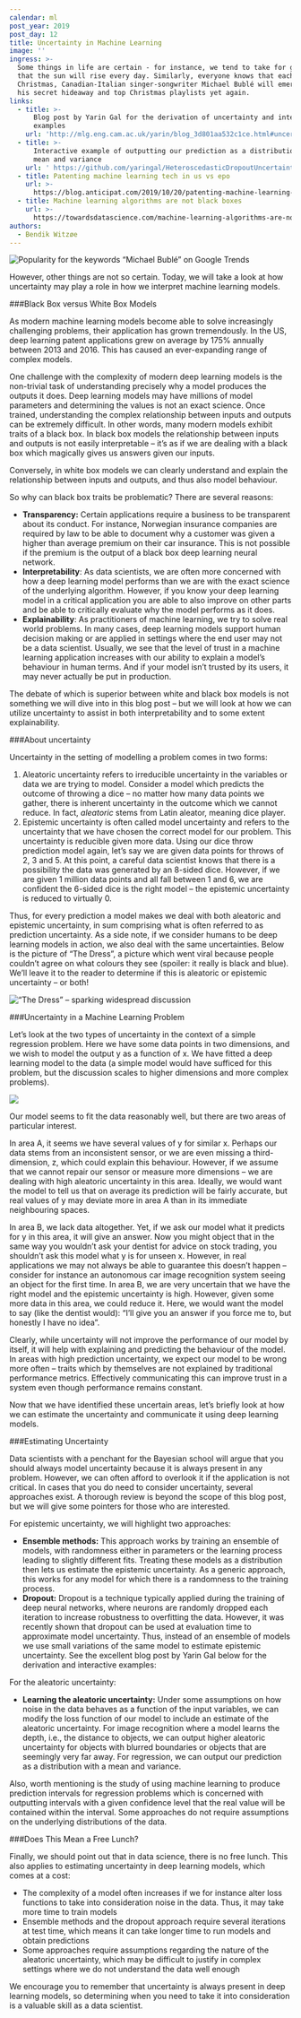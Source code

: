 ```yaml
---
calendar: ml
post_year: 2019
post_day: 12
title: Uncertainty in Machine Learning
image: ''
ingress: >-
  Some things in life are certain - for instance, we tend to take for granted
  that the sun will rise every day. Similarly, everyone knows that each
  Christmas, Canadian-Italian singer-songwriter Michael Bublé will emerge from
  his secret hideaway and top Christmas playlists yet again.
links:
  - title: >-
      Blog post by Yarin Gal for the derivation of uncertainty and interactive
      examples
    url: 'http://mlg.eng.cam.ac.uk/yarin/blog_3d801aa532c1ce.html#uncertainty-sense'
  - title: >-
      Interactive example of outputting our prediction as a distribution with a
      mean and variance
    url: ' https://github.com/yaringal/HeteroscedasticDropoutUncertainty'
  - title: Patenting machine learning tech in us vs epo
    url: >-
      https://blog.anticipat.com/2019/10/20/patenting-machine-learning-tech-in-us-vs-epo/
  - title: Machine learning algorithms are not black boxes
    url: >-
      https://towardsdatascience.com/machine-learning-algorithms-are-not-black-boxes-541ddaf760c3
authors:
  - Bendik Witzøe
---
```

![](/assets/buble.png "Popularity for the keywords “Michael Bublé” on Google Trends")

However, other things are not so certain. Today, we will take a look at how uncertainty may play a role in how we interpret machine learning models.

\###Black Box versus White Box Models

As modern machine learning models become able to solve increasingly challenging problems, their application has grown tremendously. In the US, deep learning patent applications grew on average by 175% annually between 2013 and 2016. This has caused an ever-expanding range of complex models.

One challenge with the complexity of modern deep learning models is the non-trivial task of understanding precisely why a model produces the outputs it does. Deep learning models may have millions of model parameters and determining the values is not an exact science. Once trained, understanding the complex relationship between inputs and outputs can be extremely difficult. In other words, many modern models exhibit traits of a black box. In black box models the relationship between inputs and outputs is not easily interpretable – it’s as if we are dealing with a black box which magically gives us answers given our inputs.

Conversely, in white box models we can clearly understand and explain the relationship between inputs and outputs, and thus also model behaviour.

So why can black box traits be problematic? There are several reasons:

* **Transparency:** Certain applications require a business to be transparent about its conduct. For instance, Norwegian insurance companies are required by law to be able to document why a customer was given a higher than average premium on their car insurance. This is not possible if the premium is the output of a black box deep learning neural network.
* **Interpretability**: As data scientists, we are often more concerned with how a deep learning model performs than we are with the exact science of the underlying algorithm. However, if you know your deep learning model in a critical application you are able to also improve on other parts and be able to critically evaluate why the model performs as it does.
* **Explainability**: As practitioners of machine learning, we try to solve real world problems. In many cases, deep learning models support human decision making or are applied in settings where the end user may not be a data scientist. Usually, we see that the level of trust in a machine learning application increases with our ability to explain a model’s behaviour in human terms. And if your model isn’t trusted by its users, it may never actually be put in production. 

The debate of which is superior between white and black box models is not something we will dive into in this blog post – but we will look at how we can utilize uncertainty to assist in both interpretability and to some extent explainability. 

\###About uncertainty

Uncertainty in the setting of modelling a problem comes in two forms: 

1. Aleatoric uncertainty refers to irreducible uncertainty in the variables or data we are trying to model. Consider a model which predicts the outcome of throwing a dice – no matter how many data points we gather, there is inherent uncertainty in the outcome which we cannot reduce. In fact, _aleatoric_ stems from Latin aleator, meaning dice player.
2. Epistemic uncertainty is often called model uncertainty and refers to the uncertainty that we have chosen the correct model for our problem. This uncertainty is reducible given more data. Using our dice throw prediction model again, let’s say we are given data points for throws of 2, 3 and 5. At this point, a careful data scientist knows that there is a possibility the data was generated by an 8-sided dice. However, if we are given 1 million data points and all fall between 1 and 6, we are confident the 6-sided dice is the right model – the epistemic uncertainty is reduced to virtually 0.

Thus, for every prediction a model makes we deal with both aleatoric and epistemic uncertainty, in sum comprising what is often referred to as prediction uncertainty. As a side note, if we consider humans to be deep learning models in action, we also deal with the same uncertainties. Below is the picture of “The Dress”, a picture which went viral because people couldn’t agree on what colours they see (spoiler: it really is black and blue). We’ll leave it to the reader to determine if this is aleatoric or epistemic uncertainty – or both! 

![](/assets/the_dress_-viral_phenomenon-.png "“The Dress” – sparking widespread discussion")

\###Uncertainty in a Machine Learning Problem

Let’s look at the two types of uncertainty in the context of a simple regression problem. Here we have some data points in two dimensions, and we wish to model the output y as a function of x. We have fitted a deep learning model to the data (a simple model would have sufficed for this problem, but the discussion scales to higher dimensions and more complex problems).

![](/assets/example-regression.png)

Our model seems to fit the data reasonably well, but there are two areas of particular interest. 

In area A, it seems we have several values of y for similar x. Perhaps our data stems from an inconsistent sensor, or we are even missing a third-dimension, z, which could explain this behaviour. However, if we assume that we cannot repair our sensor or measure more dimensions – we are dealing with high aleatoric uncertainty in this area. Ideally, we would want the model to tell us that on average its prediction will be fairly accurate, but real values of y may deviate more in area A than in its immediate neighbouring spaces. 

In area B, we lack data altogether. Yet, if we ask our model what it predicts for y in this area, it will give an answer. Now you might object that in the same way you wouldn’t ask your dentist for advice on stock trading, you shouldn’t ask this model what y is for unseen x. However, in real applications we may not always be able to guarantee this doesn’t happen – consider for instance an autonomous car image recognition system seeing an object for the first time. In area B, we are very uncertain that we have the right model and the epistemic uncertainty is high. However, given some more data in this area, we could reduce it. Here, we would want the model to say (like the dentist would): “I’ll give you an answer if you force me to, but honestly I have no idea”. 

Clearly, while uncertainty will not improve the performance of our model by itself, it will help with explaining and predicting the behaviour of the model. In areas with high prediction uncertainty, we expect our model to be wrong more often – traits which by themselves are not explained by traditional performance metrics. Effectively communicating this can improve trust in a system even though performance remains constant.

Now that we have identified these uncertain areas, let’s briefly look at how we can estimate the uncertainty and communicate it using deep learning models.

\###Estimating Uncertainty

Data scientists with a penchant for the Bayesian school will argue that you should always model uncertainty because it is always present in any problem. However, we can often afford to overlook it if the application is not critical. In cases that you do need to consider uncertainty, several approaches exist. A thorough review is beyond the scope of this blog post, but we will give some pointers for those who are interested.

For epistemic uncertainty, we will highlight two approaches:

* **Ensemble methods:** This approach works by training an ensemble of models, with randomness either in parameters or the learning process leading to slightly different fits. Treating these models as a distribution then lets us estimate the epistemic uncertainty. As a generic approach, this works for any model for which there is a randomness to the training process.
* **Dropout:** Dropout is a technique typically applied during the training of deep neural networks, where neurons are randomly dropped each iteration to increase robustness to overfitting the data. However, it was recently shown that dropout can be used at evaluation time to approximate model uncertainty. Thus, instead of an ensemble of models we use small variations of the same model to estimate epistemic uncertainty. See the excellent blog post by Yarin Gal below for the derivation and interactive examples: 

For the aleatoric uncertainty:

* **Learning the aleatoric uncertainty:** Under some assumptions on how noise in the data behaves as a function of the input variables, we can modify the loss function of our model to include an estimate of the aleatoric uncertainty. For image recognition where a model learns the depth, i.e., the distance to objects, we can output higher aleatoric uncertainty for objects with blurred boundaries or objects that are seemingly very far away. For regression, we can output our prediction as a distribution with a mean and variance.

Also, worth mentioning is the study of using machine learning to produce prediction intervals for regression problems which is concerned with outputting intervals with a given confidence level that the real value will be contained within the interval. Some approaches do not require assumptions on the underlying distributions of the data. 

\###Does This Mean a Free Lunch?

Finally, we should point out that in data science, there is no free lunch. This also applies to estimating uncertainty in deep learning models, which comes at a cost:

* The complexity of a model often increases if we for instance alter loss functions to take into consideration noise in the data. Thus, it may take more time to train models
* Ensemble methods and the dropout approach require several iterations at test time, which means it can take longer time to run models and obtain predictions
* Some approaches require assumptions regarding the nature of the aleatoric uncertainty, which may be difficult to justify in complex settings where we do not understand the data well enough

We encourage you to remember that uncertainty is always present in deep learning models, so determining when you need to take it into consideration is a valuable skill as a data scientist.
